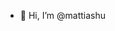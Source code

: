 - 👋 Hi, I’m @mattiashu

<!---
mattiashu/mattiashu is a ✨ special ✨ repository because its `README.md` (this file) appears on your GitHub profile.
You can click the Preview link to take a look at your changes.
--->
